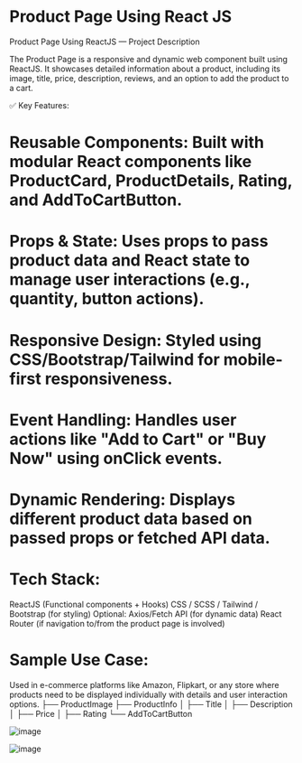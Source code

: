 # Product Page Using React JS

Product Page Using ReactJS — Project Description

The Product Page is a responsive and dynamic web component built using ReactJS. It showcases detailed information about a product, including its image, title, price, description, reviews, and an option to add the product to a cart.

✅ Key Features:

# Reusable Components: Built with modular React components like ProductCard, ProductDetails, Rating, and AddToCartButton.
# Props & State: Uses props to pass product data and React state to manage user interactions (e.g., quantity, button actions).
# Responsive Design: Styled using CSS/Bootstrap/Tailwind for mobile-first responsiveness.
# Event Handling: Handles user actions like "Add to Cart" or "Buy Now" using onClick events.
# Dynamic Rendering: Displays different product data based on passed props or fetched API data.

# Tech Stack:
ReactJS (Functional components + Hooks)
CSS / SCSS / Tailwind / Bootstrap (for styling)
Optional: Axios/Fetch API (for dynamic data)
React Router (if navigation to/from the product page is involved)

# Sample Use Case:
Used in e-commerce platforms like Amazon, Flipkart, or any store where products need to be displayed individually with details and user interaction options.
<ProductPage>
  ├── ProductImage
  ├── ProductInfo
  │   ├── Title
  │   ├── Description
  │   ├── Price
  │   ├── Rating
  └── AddToCartButton

![image](https://github.com/user-attachments/assets/57f8b613-f55b-4864-8b89-95b02ee8af05)


![image](https://github.com/user-attachments/assets/e66767a3-fd2f-4418-8b4a-1c9e622c9e36)

  

